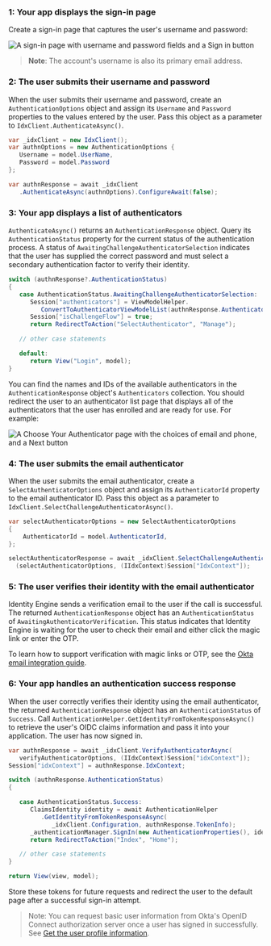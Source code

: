### 1: Your app displays the sign-in page

Create a sign-in page that captures the user's username and password:

<div class="half border">

![A sign-in page with username and password fields and a Sign in button](/img/oie-embedded-sdk/wireframes/pwd-optional-sign-up-link-sign-in-page-g1r7.png)

</div>

> **Note**: The account's username is also its primary email address.

### 2: The user submits their username and password

When the user submits their username and password, create an `AuthenticationOptions` object and assign its `Username` and `Password` properties to the values entered by the user. Pass this object as a parameter to `IdxClient.AuthenticateAsync()`.

```csharp
var _idxClient = new IdxClient();
var authnOptions = new AuthenticationOptions {
   Username = model.UserName,
   Password = model.Password
};

var authnResponse = await _idxClient
   .AuthenticateAsync(authnOptions).ConfigureAwait(false);

```

### 3: Your app displays a list of authenticators

`AuthenticateAsync()` returns an `AuthenticationResponse` object. Query its `AuthenticationStatus` property for the current status of the authentication process. A status of `AwaitingChallengeAuthenticatorSelection` indicates that the user has supplied the correct password and must select a secondary authentication factor to verify their identity.

```csharp
switch (authnResponse?.AuthenticationStatus)
{
   case AuthenticationStatus.AwaitingChallengeAuthenticatorSelection:
      Session["authenticators"] = ViewModelHelper.
         ConvertToAuthenticatorViewModelList(authnResponse.Authenticators);
      Session["isChallengeFlow"] = true;
      return RedirectToAction("SelectAuthenticator", "Manage");

   // other case statements

   default:
      return View("Login", model);
}
```

You can find the names and IDs of the available authenticators in the `AuthenticationResponse` object's `Authenticators` collection. You should redirect the user to an authenticator list page that displays all of the authenticators that the user has enrolled and are ready for use. For example:

<div class="half border">

![A Choose Your Authenticator page with the choices of email and phone, and a Next button](/img/oie-embedded-sdk/wireframes/choose-authenticator-email-phone-form-g2r28.png)

</div>

### 4: The user submits the email authenticator

When the user submits the email authenticator, create a `SelectAuthenticatorOptions` object and assign its `AuthenticatorId` property to the email authenticator ID. Pass this object as a parameter to `IdxClient.SelectChallengeAuthenticatorAsync()`.

```csharp
var selectAuthenticatorOptions = new SelectAuthenticatorOptions
{
    AuthenticatorId = model.AuthenticatorId,
};

selectAuthenticatorResponse = await _idxClient.SelectChallengeAuthenticatorAsync
  (selectAuthenticatorOptions, (IIdxContext)Session["IdxContext"]);
```

### 5: The user verifies their identity with the email authenticator

Identity Engine sends a verification email to the user if the call is successful. The returned `AuthenticationResponse` object has an `AuthenticationStatus` of `AwaitingAuthenticatorVerification`. This status indicates that Identity Engine is waiting for the user to check their email and either click the magic link or enter the OTP.

To learn how to support verification with magic links or OTP, see the [Okta email integration guide](/docs/guides/authenticators-okta-email/aspnet/main/#_5-submit-the-email-authenticator).

### 6: Your app handles an authentication success response

When the user correctly verifies their identity using the email authenticator, the returned `AuthenticationResponse` object has an `AuthenticationStatus` of `Success`. Call `AuthenticationHelper.GetIdentityFromTokenResponseAsync()` to retrieve the user's OIDC claims information and pass it into your application. The user has now signed in.

```csharp
var authnResponse = await _idxClient.VerifyAuthenticatorAsync(
   verifyAuthenticatorOptions, (IIdxContext)Session["idxContext"]);
Session["idxContext"] = authnResponse.IdxContext;

switch (authnResponse.AuthenticationStatus)
{

   case AuthenticationStatus.Success:
      ClaimsIdentity identity = await AuthenticationHelper
         .GetIdentityFromTokenResponseAsync(
            _idxClient.Configuration, authnResponse.TokenInfo);
      _authenticationManager.SignIn(new AuthenticationProperties(), identity);
      return RedirectToAction("Index", "Home");

   // other case statements
}

return View(view, model);
```

Store these tokens for future requests and redirect the user to the default page after a successful sign-in attempt.

> Note:  You can request basic user information from Okta's OpenID Connect authorization server once a user has signed in successfully. See [Get the user profile information](/docs/guides/oie-embedded-sdk-use-case-basic-sign-in/aspnet/main/#get-the-user-profile-information).
